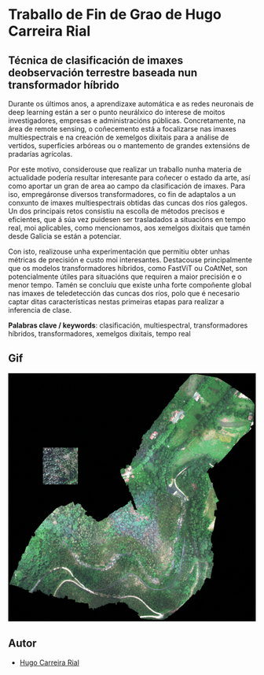 
# Traballo de Fin de Grao de Hugo Carreira Rial
## Técnica de clasificación de imaxes deobservación terrestre baseada nun transformador híbrido


Durante os últimos anos, a aprendizaxe automática e as redes neuronais de deep
learning están a ser o punto neurálxico do interese de moitos investigadores,
empresas e administracións públicas. Concretamente, na área de remote sensing, o
coñecemento está a focalizarse nas imaxes multiespectrais e na creación de xemelgos
dixitais para a análise de vertidos, superficies arbóreas ou o mantemento de grandes
extensións de pradarías agrícolas.

Por este motivo, considerouse que realizar un traballo nunha materia de actualidade
podería resultar interesante para coñecer o estado da arte, así como aportar
un gran de area ao campo da clasificación de imaxes. Para iso, empregáronse diversos
transformadores, co fin de adaptalos a un conxunto de imaxes multiespectrais
obtidas das cuncas dos ríos galegos. Un dos principais retos consistiu na escolla de
métodos precisos e eficientes, que á súa vez puidesen ser trasladados a situacións
en tempo real, moi aplicables, como mencionamos, aos xemelgos dixitais que tamén
desde Galicia se están a potenciar.

Con isto, realizouse unha experimentación que permitiu obter unhas métricas
de precisión e custo moi interesantes. Destacouse principalmente que os modelos
transformadores híbridos, como FastViT ou CoAtNet, son potencialmente útiles para
situacións que requiren a maior precisión e o menor tempo. Tamén se concluíu
que existe unha forte compoñente global nas imaxes de teledetección das cuncas dos
ríos, polo que é necesario captar ditas características nestas primeiras etapas para
realizar a inferencia de clase.

**Palabras clave / keywords**: clasificación, multiespectral, transformadores híbridos,
transformadores, xemelgos dixitais, tempo real

## Gif

![Imaxe non dispoñible](gif_msi.gif)



## Autor

- [Hugo Carreira Rial](https://www.github.com/hugocarreirarial06)

